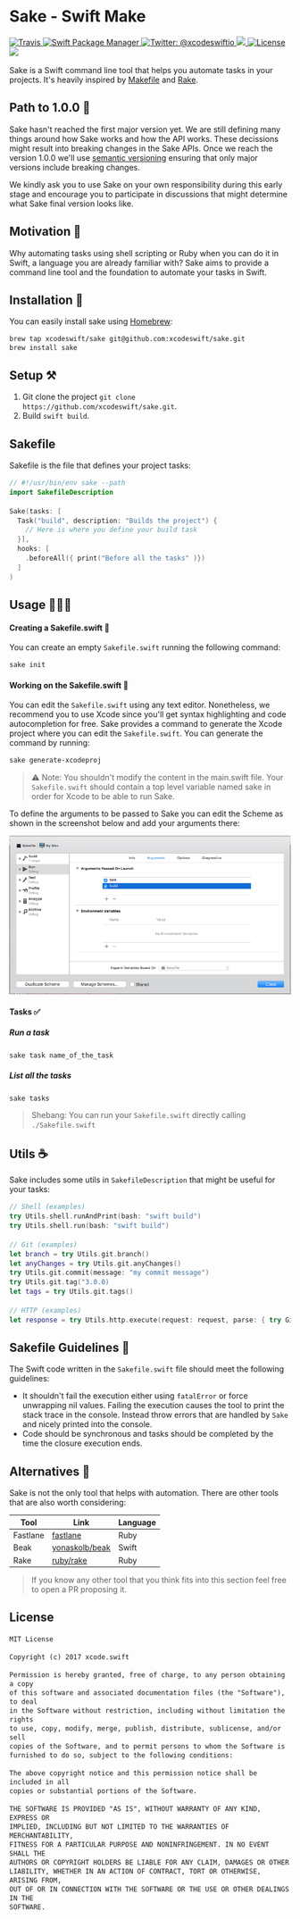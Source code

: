 # Sake - Swift Make 

<a href="https://travis-ci.org/xcodeswift/sake">
<img src="https://travis-ci.org/xcodeswift/sake.svg?branch=master" alt="Travis"/>
</a>
<a href="https://swift.org/package-manager">
<img src="https://img.shields.io/badge/spm-compatible-brightgreen.svg?style=flat" alt="Swift Package Manager"/>
</a>
<a href="https://twitter.com/xcodeswiftio">
  <img src="https://img.shields.io/badge/contact-@xcodeswiftio-blue.svg?style=flat" alt="Twitter: @xcodeswiftio" />
</a>
<a href="https://github.com/xcodeswift/sake/releases">
  <img src="https://img.shields.io/github/release/xcodeswift/sake.svg"/>
</a>
<a href="https://opensource.org/licenses/MIT">
  <img src="https://img.shields.io/badge/License-MIT-yellow.svg" alt="License" />
</a>
<a href="http://xcodeswift.herokuapp.com/">
  <img src="https://xcodeswift.herokuapp.com/badge.svg">
</a>

Sake is a Swift command line tool that helps you automate tasks in your projects. It's heavily inspired by [Makefile](https://en.wikipedia.org/wiki/Makefile) and [Rake](https://github.com/ruby/rake).

## Path to 1.0.0 🚴
Sake hasn't reached the first major version yet. We are still defining many things around how Sake works and how the API works. These decissions might result into breaking changes in the Sake APIs. Once we reach the version 1.0.0 we'll use [semantic versioning](https://semver.org/) ensuring that only major versions include breaking changes.

We kindly ask you to use Sake on your own responsibility during this early stage and encourage you to participate in discussions that might determine what Sake final version looks like.

## Motivation 💅

Why automating tasks using shell scripting or Ruby when you can do it in Swift, a language you are already familiar with?
Sake aims to provide a command line tool and the foundation to automate your tasks in Swift.

## Installation 🥑

You can easily install sake using [Homebrew](https://brew.sh/):

```
brew tap xcodeswift/sake git@github.com:xcodeswift/sake.git
brew install sake
```

## Setup ⚒

1. Git clone the project `git clone https://github.com/xcodeswift/sake.git`.
2. Build `swift build`.

## Sakefile

Sakefile is the file that defines your project tasks:

```swift
// #!/usr/bin/env sake --path
import SakefileDescription

Sake(tasks: [
  Task("build", description: "Builds the project") {
    // Here is where you define your build task
  }],
  hooks: [
    .beforeAll({ print("Before all the tasks" )})
  ]
)
```

## Usage 👩🏻‍💻

#### Creating a Sakefile.swift 📝
You can create an empty `Sakefile.swift` running the following command:

```bash
sake init
```

#### Working on the Sakefile.swift 💼
You can edit the `Sakefile.swift` using any text editor. Nonetheless, we recommend you to use Xcode since you'll get syntax highlighting and code autocompletion for free. Sake provides a command to generate the Xcode project where you can edit the `Sakefile.swift`. You can generate the command by running:

```bash
sake generate-xcodeproj
```

> :warning: Note: You shouldn't modify the content in the main.swift file. Your `Sakefile.swift` should contain a top level variable named sake in order for Xcode to be able to run Sake.

To define the arguments to be passed to Sake you can edit the Scheme as shown in the screenshot below and add your arguments there:

![scheme](Assets/Scheme.png) 

#### Tasks ✅

##### Run a task

```bash
sake task name_of_the_task
```

##### List all the tasks

```bash
sake tasks
```

> Shebang: You can run your `Sakefile.swift` directly calling `./Sakefile.swift`

## Utils ☕️

Sake includes some utils in `SakefileDescription` that might be useful for your tasks:

```swift
// Shell (examples)
try Utils.shell.runAndPrint(bash: "swift build")
try Utils.shell.run(bash: "swift build")

// Git (examples)
let branch = try Utils.git.branch()
let anyChanges = try Utils.git.anyChanges()
try Utils.git.commit(message: "my commit message")
try Utils.git.tag("3.0.0)
let tags = try Utils.git.tags()

// HTTP (examples)
let response = try Utils.http.execute(request: request, parse: { try GitHubRelease.init(data: $0) })
```

## Sakefile Guidelines 🎨

The Swift code written in the `Sakefile.swift` file should meet the following guidelines:

- It shouldn't fail the execution either using `fatalError` or force unwrapping nil values. Failing the execution causes the tool to print the stack trace in the console. Instead throw errors that are handled by `Sake` and nicely printed into the console.
- Code should be synchronous and tasks should be completed by the time the closure execution ends.

## Alternatives 🤩

Sake is not the only tool that helps with automation. There are other tools that are also worth considering:

| Tool | Link | Language |
| -------|-------------| -----|
| Fastlane | [fastlane](https://github.com/fastlane) | Ruby |
| Beak | [yonaskolb/beak](https://github.com/beak) | Swift |
| Rake | [ruby/rake](https://github.com/ruby/rake) | Ruby |

> If you know any other tool that you think fits into this section feel free to open a PR proposing it.

## License

```
MIT License

Copyright (c) 2017 xcode.swift

Permission is hereby granted, free of charge, to any person obtaining a copy
of this software and associated documentation files (the "Software"), to deal
in the Software without restriction, including without limitation the rights
to use, copy, modify, merge, publish, distribute, sublicense, and/or sell
copies of the Software, and to permit persons to whom the Software is
furnished to do so, subject to the following conditions:

The above copyright notice and this permission notice shall be included in all
copies or substantial portions of the Software.

THE SOFTWARE IS PROVIDED "AS IS", WITHOUT WARRANTY OF ANY KIND, EXPRESS OR
IMPLIED, INCLUDING BUT NOT LIMITED TO THE WARRANTIES OF MERCHANTABILITY,
FITNESS FOR A PARTICULAR PURPOSE AND NONINFRINGEMENT. IN NO EVENT SHALL THE
AUTHORS OR COPYRIGHT HOLDERS BE LIABLE FOR ANY CLAIM, DAMAGES OR OTHER
LIABILITY, WHETHER IN AN ACTION OF CONTRACT, TORT OR OTHERWISE, ARISING FROM,
OUT OF OR IN CONNECTION WITH THE SOFTWARE OR THE USE OR OTHER DEALINGS IN THE
SOFTWARE.
```
